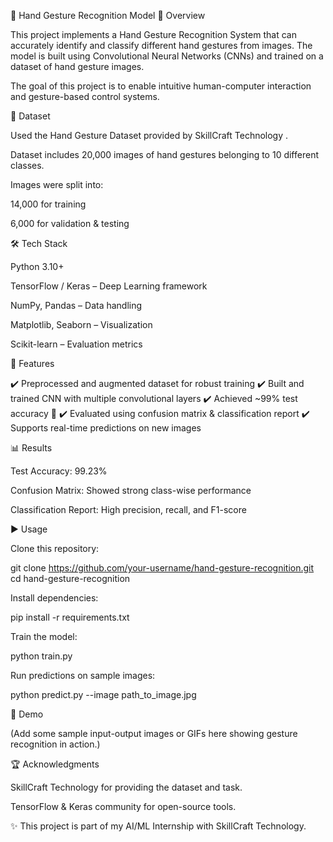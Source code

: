 🤖 Hand Gesture Recognition Model
📌 Overview

This project implements a Hand Gesture Recognition System that can accurately identify and classify different hand gestures from images. The model is built using Convolutional Neural Networks (CNNs) and trained on a dataset of hand gesture images.

The goal of this project is to enable intuitive human-computer interaction and gesture-based control systems.

📂 Dataset

Used the Hand Gesture Dataset provided by SkillCraft Technology
.

Dataset includes 20,000 images of hand gestures belonging to 10 different classes.

Images were split into:

14,000 for training

6,000 for validation & testing

🛠️ Tech Stack

Python 3.10+

TensorFlow / Keras – Deep Learning framework

NumPy, Pandas – Data handling

Matplotlib, Seaborn – Visualization

Scikit-learn – Evaluation metrics

🚀 Features

✔️ Preprocessed and augmented dataset for robust training
✔️ Built and trained CNN with multiple convolutional layers
✔️ Achieved ~99% test accuracy 🎯
✔️ Evaluated using confusion matrix & classification report
✔️ Supports real-time predictions on new images

📊 Results

Test Accuracy: 99.23%

Confusion Matrix: Showed strong class-wise performance

Classification Report: High precision, recall, and F1-score

▶️ Usage

Clone this repository:

git clone https://github.com/your-username/hand-gesture-recognition.git
cd hand-gesture-recognition


Install dependencies:

pip install -r requirements.txt


Train the model:

python train.py


Run predictions on sample images:

python predict.py --image path_to_image.jpg

📸 Demo

(Add some sample input-output images or GIFs here showing gesture recognition in action.)

🏆 Acknowledgments

SkillCraft Technology for providing the dataset and task.

TensorFlow & Keras community for open-source tools.

✨ This project is part of my AI/ML Internship with SkillCraft Technology.
